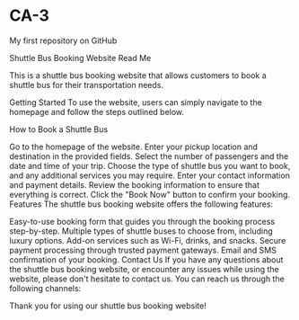 # CA-3
My first repository on GitHub

Shuttle Bus Booking Website Read Me

This is a shuttle bus booking website that allows customers to book a shuttle bus for their transportation needs.

Getting Started
To use the website, users can simply navigate to the homepage and follow the steps outlined below.

How to Book a Shuttle Bus

Go to the homepage of the website.
Enter your pickup location and destination in the provided fields.
Select the number of passengers and the date and time of your trip.
Choose the type of shuttle bus you want to book, and any additional services you may require.
Enter your contact information and payment details.
Review the booking information to ensure that everything is correct.
Click the "Book Now" button to confirm your booking.
Features
The shuttle bus booking website offers the following features:

Easy-to-use booking form that guides you through the booking process step-by-step.
Multiple types of shuttle buses to choose from, including luxury options.
Add-on services such as Wi-Fi, drinks, and snacks.
Secure payment processing through trusted payment gateways.
Email and SMS confirmation of your booking.
Contact Us
If you have any questions about the shuttle bus booking website, or encounter any issues while using the website, please don't hesitate to contact us. You can reach us through the following channels:


Thank you for using our shuttle bus booking website!
